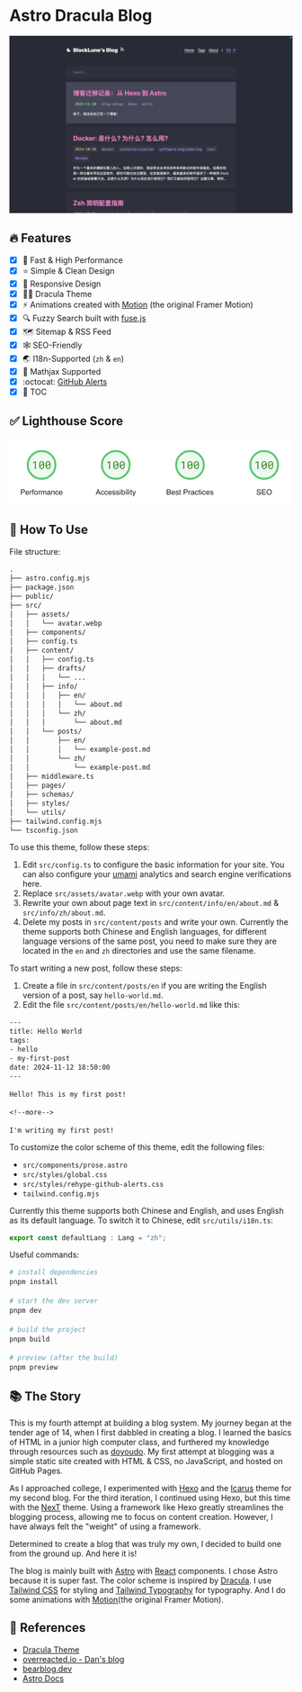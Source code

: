 # Astro Dracula Blog

![Screenshot Home](doc/img/screenshot-home.png)

## :fire: Features

- [x] :rocket: Fast & High Performance
- [x] :star: Simple & Clean Design
- [x] :iphone: Responsive Design
- [x] :vampire_man: Dracula Theme
- [x] :zap: Animations created with [Motion](https://motion.dev) (the original Framer Motion)
- [x] :mag: Fuzzy Search built with [fuse.js](https://www.fusejs.io/)
- [x] :world_map: Sitemap & RSS Feed
- [x] :spider_web: SEO-Friendly
- [x] :earth_asia: I18n-Supported (`zh` & `en`)
- [x] :triangular_ruler: Mathjax Supported
- [x] :octocat: [GitHub Alerts](https://github.com/chrisweb/rehype-github-alerts)
- [x] :book: TOC

## :white_check_mark: Lighthouse Score

<p aligh="center">
    <a href="https://pagespeed.web.dev/analysis/https-blocklune-cc/72o0c25cxa?form_factor=desktop">
        <img alt="Astro Dracula Blog Lighthouse Score" src="doc/img/lighthouse-score.png" />
    </a>
</p>

## :rocket: How To Use

File structure:

```text
.
├── astro.config.mjs
├── package.json
├── public/
├── src/
│   ├── assets/
│   │   └── avatar.webp
│   ├── components/
│   ├── config.ts
│   ├── content/
│   │   ├── config.ts
│   │   ├── drafts/
│   │   │   └── ...
│   │   ├── info/
│   │   │   ├── en/
│   │   │   │   └── about.md
│   │   │   └── zh/
│   │   │       └── about.md
│   │   └── posts/
│   │       ├── en/
│   │       │   └── example-post.md
│   │       └── zh/
│   │           └── example-post.md
│   ├── middleware.ts
│   ├── pages/
│   ├── schemas/
│   ├── styles/
│   └── utils/
├── tailwind.config.mjs
└── tsconfig.json
```

To use this theme, follow these steps:

1. Edit `src/config.ts` to configure the basic information for your site. You can also configure your [umami](https://umami.is/) analytics and search engine verifications here.
2. Replace `src/assets/avatar.webp` with your own avatar.
3. Rewrite your own about page text in `src/content/info/en/about.md` & `src/info/zh/about.md`.
4. Delete my posts in `src/content/posts` and write your own. Currently the theme supports both Chinese and English languages, for different language versions of the same post, you need to make sure they are located in the `en` and `zh` directories and use the same filename.

To start writing a new post, follow these steps:

1. Create a file in `src/content/posts/en` if you are writing the English version of a post, say `hello-world.md`.
2. Edit the file `src/content/posts/en/hello-world.md` like this:

```text
---
title: Hello World
tags:
- hello
- my-first-post
date: 2024-11-12 18:50:00
---

Hello! This is my first post!

<!--more-->

I'm writing my first post!
```

To customize the color scheme of this theme, edit the following files:

- `src/components/prose.astro`
- `src/styles/global.css`
- `src/styles/rehype-github-alerts.css`
- `tailwind.config.mjs`

Currently this theme supports both Chinese and English, and uses English as its default language. To switch it to Chinese, edit `src/utils/i18n.ts`:

```ts
export const defaultLang : Lang = "zh";
```

Useful commands:

```bash
# install dependencies
pnpm install

# start the dev server
pnpm dev

# build the project
pnpm build

# preview (after the build)
pnpm preview
```

## :books: The Story

This is my fourth attempt at building a blog system. My journey began at the tender age of 14, when I first dabbled in creating a blog. I learned the basics of HTML in a junior high computer class, and furthered my knowledge through resources such as [doyoudo](https://www.bilibili.com/video/BV1gp411f7j6). My first attempt at blogging was a simple static site created with HTML & CSS, no JavaScript, and hosted on GitHub Pages.

As I approached college, I experimented with [Hexo](https://hexo.io/) and the [Icarus](https://ppoffice.github.io/hexo-theme-icarus/) theme for my second blog. For the third iteration, I continued using Hexo, but this time with the [NexT](https://theme-next.js.org/) theme. Using a framework like Hexo greatly streamlines the blogging process, allowing me to focus on content creation. However, I have always felt the "weight" of using a framework.

Determined to create a blog that was truly my own, I decided to build one from the ground up. And here it is!

The blog is mainly built with [Astro](https://astro.build/) with [React](https://react.dev/) components. I chose Astro because it is super fast. The color scheme is inspired by [Dracula](https://draculatheme.com/). I use [Tailwind CSS](https://tailwindcss.com/) for styling and [Tailwind Typography](https://github.com/tailwindlabs/tailwindcss-typography) for typography. And I do some animations with [Motion](https://motion.dev)(the original Framer Motion).

## :link: References

- [Dracula Theme](https://draculatheme.com/contribute)
- [overreacted.io - Dan's blog](https://overreacted.io/)
- [bearblog.dev](https://bearblog.dev/)
- [Astro Docs](https://docs.astro.build/)
